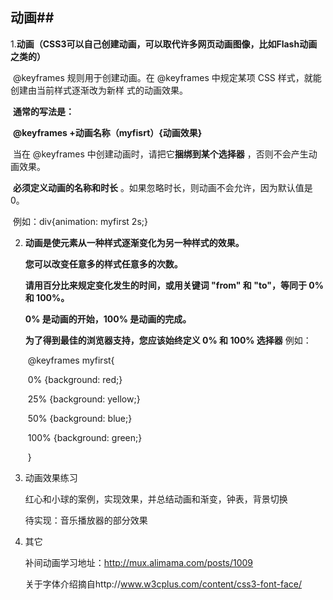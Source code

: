 ## 动画## 

​    1.**动画（CSS3可以自己创建动画，可以取代许多网页动画图像，比如Flash动画之类的）**   

​	@keyframes 规则用于创建动画。在 @keyframes 中规定某项 CSS 样式，就能创建由当前样式逐渐改为新样	式的动画效果。

​	**通常的写法是：** 

​	**@keyframes +动画名称（myfisrt）{动画效果}** 

​	当在 @keyframes 中创建动画时，请把它**捆绑到某个选择器** ，否则不会产生动画效果。

​	**必须定义动画的名称和时长** 。如果忽略时长，则动画不会允许，因为默认值是 0。

​	例如：div{animation: myfirst 2s;}

2. **动画是使元素从一种样式逐渐变化为另一种样式的效果。** 

   **您可以改变任意多的样式任意多的次数。**

   **请用百分比来规定变化发生的时间，或用关键词 "from" 和 "to"，等同于 0% 和 100%。**

   **0% 是动画的开始，100% 是动画的完成。**

   **为了得到最佳的浏览器支持，您应该始终定义 0% 和 100% 选择器**
   例如：

   ​	@keyframes myfirst{

   ​	0%   {background: red;}

   ​	25%  {background: yellow;}

   ​	50%  {background: blue;}

   ​	100% {background: green;}

   ​	}

3. 动画效果练习

   红心和小球的案例，实现效果，并总结动画和渐变，钟表，背景切换

   待实现：音乐播放器的部分效果

4. 其它

   补间动画学习地址：http://mux.alimama.com/posts/1009

   关于字体介绍摘自http://www.w3cplus.com/content/css3-font-face/

